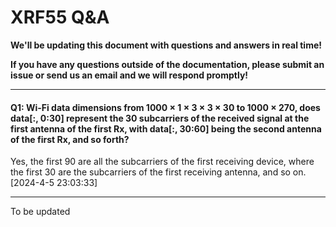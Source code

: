 # XRF55 Q&A

**We'll be updating this document with questions and answers in real time!**

**If you have any questions outside of the documentation, please submit an issue or send us an email and we will respond promptly!**

------

#### Q1: Wi-Fi data dimensions from 1000 × 1 × 3 × 3 × 30 to 1000 × 270, does data[:, 0:30] represent the 30 subcarriers of the received signal at the first antenna of the first Rx, with data[:, 30:60] being the second antenna of the first Rx, and so forth?

Yes, the first 90 are all the subcarriers of the first receiving device, where the first 30 are the subcarriers of the first receiving antenna, and so on. [2024-4-5 23:03:33]



------

To be updated

